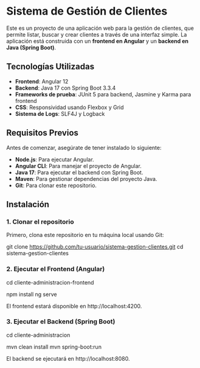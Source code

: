 # Sistema de Gestión de Clientes

Este es un proyecto de una aplicación web para la gestión de clientes, que permite listar, buscar y crear clientes a través de una interfaz simple. La aplicación está construida con un **frontend en Angular** y un **backend en Java (Spring Boot)**.

## Tecnologías Utilizadas

- **Frontend**: Angular 12
- **Backend**: Java 17 con Spring Boot 3.3.4
- **Frameworks de prueba**: JUnit 5 para backend, Jasmine y Karma para frontend
- **CSS**: Responsividad usando Flexbox y Grid
- **Sistema de Logs**: SLF4J y Logback

## Requisitos Previos

Antes de comenzar, asegúrate de tener instalado lo siguiente:

- **Node.js**: Para ejecutar Angular.
- **Angular CLI**: Para manejar el proyecto de Angular.
- **Java 17**: Para ejecutar el backend con Spring Boot.
- **Maven**: Para gestionar dependencias del proyecto Java.
- **Git**: Para clonar este repositorio.

## Instalación

### 1. Clonar el repositorio

Primero, clona este repositorio en tu máquina local usando Git:


git clone https://github.com/tu-usuario/sistema-gestion-clientes.git
cd sistema-gestion-clientes



### 2. Ejecutar el Frontend (Angular)

cd cliente-administracion-frontend

npm install
ng serve

El frontend estará disponible en http://localhost:4200.


###  3.  Ejecutar el Backend (Spring Boot)

cd cliente-administracion

mvn clean install
mvn spring-boot:run

El backend se ejecutará en http://localhost:8080.

